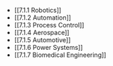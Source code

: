 

- [[7.1.1 Robotics]]
- [[7.1.2 Automation]]
- [[7.1.3 Process Control]]
- [[7.1.4 Aerospace]]
- [[7.1.5 Automotive]]
- [[7.1.6 Power Systems]]
- [[7.1.7 Biomedical Engineering]]